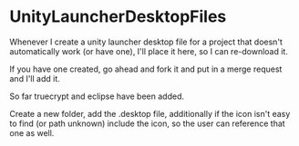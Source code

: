UnityLauncherDesktopFiles
=========================

Whenever I create a unity launcher desktop file for a project that doesn't automatically work (or have one), I'll place it here, so I can re-download it.

If you have one created, go ahead and fork it and put in a merge request and I'll add it. 

So far truecrypt and eclipse have been added.

Create a new folder, add the .desktop file, additionally if the icon isn't easy to find (or path unknown) include the icon, so the user can reference that one as well.
